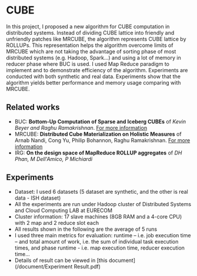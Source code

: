 CUBE
====
In this project, I proposed a new algorithm for CUBE computation in distributed systems. Instead of dividing CUBE lattice into friendly and unfriendly patches like MRCUBE, the algorithm represents CUBE lattice by ROLLUPs. This representation helps the algorithm overcome limits of MRCUBE which are not taking the advantage of sorting phase of most distributed systems (e.g. Hadoop, Spark...) and using a lot of memory in reducer phase where BUC is used. I used Map Reduce paradigm to implement and to demonstrate efficiency of the algorithm. Experiments are conducted with both synthetic and real data. Experiments show that the algorithm yields better performance and memory usage comparing with MRCUBE.

Related works
-----------------
- BUC:  **Bottom-Up Computation of Sparse and Iceberg CUBEs** of *Kevin Beyer and Raghu Ramakrishnan*. [For more information](https://github.com/nncsang/Hadoop-Cube-Bottom-Up-Computation)
- MRCUBE: **Distributed Cube Materialization on Holistic Measures** of Arnab Nandi, Cong Yu, Philip Bohannon, Raghu Ramakrishnan. [For more information](https://github.com/nncsang/Hadoop-Cube-MRCube) 
- IRG: **On the design space of MapReduce ROLLUP aggregates** of *DH Phan, M Dell'Amico, P Michiardi*

Experiments
-----------------
- Dataset: I used 6 datasets (5 dataset are synthetic, and the other is real data - ISH dataset)
- All the experiments are run under Hadoop cluster of Distributed Systems and Cloud Computing LAB at EURECOM
- Cluster information:  17 slave machines (8GB RAM and a 4-core CPU) with 2 map and 2 reduce slot each
- All results shown in the following are the average of 5 runs
- I used three main metrics for evaluation: runtime – i.e. job execution time – and total amount of work, i.e. the sum of individual task execution times, and phase runtime - i.e. map execution time, reducer execution time...
- Details of result can be viewed in [this document](/document/Experiment Result.pdf)

